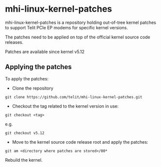 mhi-linux-kernel-patches
========================

mhi-linux-kernel-patches is a repository holding out-of-tree kernel patches to support Telit PCIe EP modems for specific kernel versions.

The patches need to be applied on top of the official kernel source code releases.

Patches are available since kernel v5.12

Applying the patches
--------------------

To apply the patches:

* Clone the repository

`git clone https://github.com/telit/mhi-linux-kernel-patches.git`

* Checkout the tag related to the kernel version in use:

`git checkout <tag>`

e.g.

`git checkout v5.12`

* Move to the kernel source code release root and apply the patches:

`git am <directory where patches are stored>/00*`

Rebuild the kernel.
